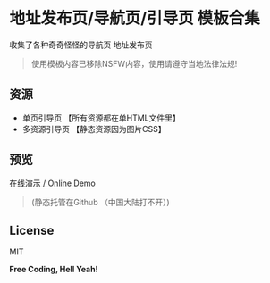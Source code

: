 # 地址发布页/导航页/引导页 模板合集

收集了各种奇奇怪怪的导航页 地址发布页 
>使用模板内容已移除NSFW内容，使用请遵守当地法律法规!

## 资源

- 单页引导页 【所有资源都在单HTML文件里】
- 多资源引导页 【静态资源因为图片CSS】

## 预览 

[ 在线演示 / Online Demo ](https://posir.github.io/daohang-templates/demo/index.html) 
>(静态托管在Github （中国大陆打不开）)


## License
MIT

**Free Coding, Hell Yeah!**

